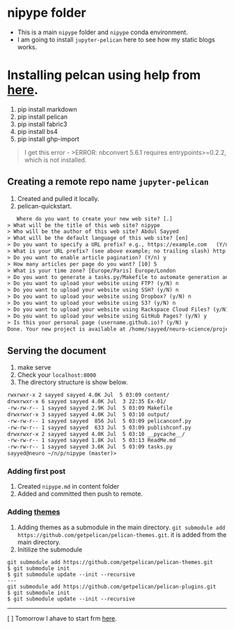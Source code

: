 # nipype folder

- This is a main `nipype` folder and `nipype` conda environment.
- I am going to install `jupyter-pelican` here to see how my static blogs works.

# Installing pelcan using help from [here](https://pythonforundergradengineers.com/how-i-built-this-site-1.html).

 1. pip install markdown
 2. pip install pelican
 3. pip install fabric3
 4. pip install bs4
 5. pip install ghp-import

  > I get this error - >ERROR: nbconvert 5.6.1 requires entrypoints>=0.2.2, which is not installed.

  ## Creating a remote repo name `jupyter-pelican`

  1. Created and pulled it locally.
  2. pelican-quickstart.

```txt
   Where do you want to create your new web site? [.] 
> What will be the title of this web site? nipype
> Who will be the author of this web site? Abdul Sayyed
> What will be the default language of this web site? [en] 
> Do you want to specify a URL prefix? e.g., https://example.com   (Y/n) Y
> What is your URL prefix? (see above example; no trailing slash) http://AbdulSayyed.github.io/jupyter-pelican
> Do you want to enable article pagination? (Y/n) y
> How many articles per page do you want? [10] 5
> What is your time zone? [Europe/Paris] Europe/London
> Do you want to generate a tasks.py/Makefile to automate generation and publishing? (Y/n) y
> Do you want to upload your website using FTP? (y/N) n
> Do you want to upload your website using SSH? (y/N) n
> Do you want to upload your website using Dropbox? (y/N) n
> Do you want to upload your website using S3? (y/N) n
> Do you want to upload your website using Rackspace Cloud Files? (y/N) n
> Do you want to upload your website using GitHub Pages? (y/N) y
> Is this your personal page (username.github.io)? (y/N) y
Done. Your new project is available at /home/sayyed/neuro-science/projects/nipype


```

 ## Serving the document

 1. make serve
 2. Check your `localhost:8000`
 3. The directory structure is show below.

 ```txt
 rwxrwxr-x 2 sayyed sayyed 4.0K Jul  5 03:09 content/
drwxrwxr-x 6 sayyed sayyed 4.0K Jul  3 22:35 Ex-01/
-rw-rw-r-- 1 sayyed sayyed 2.9K Jul  5 03:09 Makefile
drwxrwxr-x 3 sayyed sayyed 4.0K Jul  5 03:10 output/
-rw-rw-r-- 1 sayyed sayyed  856 Jul  5 03:09 pelicanconf.py
-rw-rw-r-- 1 sayyed sayyed  633 Jul  5 03:09 publishconf.py
drwxrwxr-x 2 sayyed sayyed 4.0K Jul  5 03:10 __pycache__/
-rw-rw-r-- 1 sayyed sayyed 1.8K Jul  5 03:13 ReadMe.md
-rw-rw-r-- 1 sayyed sayyed 3.6K Jul  5 03:09 tasks.py
sayyed@neuro ~/n/p/nipype (master)>  
```

### Adding first post 

1. Created `nipype.md` in content folder
2. Added and committed then push to remote.

### Adding [themes](https://github.com/getpelican/pelican-themes)

1. Adding themes as a submodule in the main directory. `git submodule add https://github.com/getpelican/pelican-themes.git`. it is added from the main directory.
2. Initilize the submodule

```
git submodule add https://github.com/getpelican/pelican-themes.git
$ git submodule init
$ git submodule update --init --recursive
---
git submodule add https://github.com/getpelican/pelican-plugins.git
$ git submodule init
$ git submodule update --init --recursive

```

---
[//]:# (Note to self: I have to add changes to my jupy-pelican repot. This changes contain of adding themes and plug in directory but since they are huge I do not want to add them until I am sure that which them I am going to use. The rest will be deleted. Sam applies to submoudle.)

[ ] Tomorrow I ahave to start frm [here](/https://pythonforundergradengineers.com/how-i-built-this-site-3.html).
